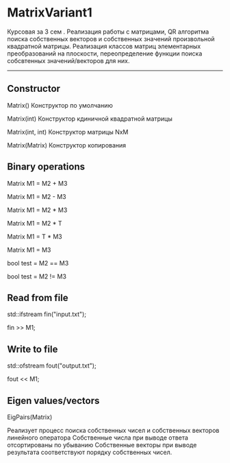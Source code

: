 # MatrixVariant1
Курсовая за 3 сем . Реализация работы с матрицами, QR алгоритма поиска собственных векторов и собственных значений произвольной квадратной матрицы.
Реализация классов матриц элементарных преобразований на плоскости, переопределение функции поиска собсвтенных значений/векторов для них.
______
## Constructor
Matrix() Конструктор по умолчанию 

Matrix(int) Конструктор кдиничной квадратной матрицы 

Matrix(int, int) Конструктор матрицы NxM

Matrix(Matrix) Конструктор копирования


## Binary operations

Matrix<double> M1 = M2 + M3

Matrix<double> M1 = M2 - M3

Matrix<double> M1 = M2 * M3

Matrix<double> M1 = M2 * T

Matrix<double> M1 = T * M3

Matrix<double> M1 = M3

bool test = M2 == M3

bool test = M2 != M3

## Read from file

std::ifstream fin("input.txt");

fin >> M1;

## Write to file

std::ofstream fout("output.txt");

fout << M1;

## Eigen values/vectors

EigPairs(Matrix)

Реализует процесс поиска собственных чисел и собственных векторов линейного оператора
Собственные числа при выводе ответа отсортированы по убыванию Собственные векторы при выводе результата соответствуют порядку собственных чисел.
